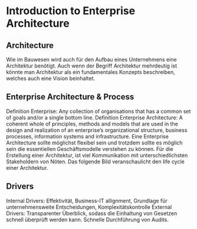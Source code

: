 # Introduction to Enterprise Architecture
##	Architecture
Wie im Bauwesen wird auch für den Aufbau eines Unternehmens eine Architektur benötigt. Auch wenn der Begriff Architektur mehrdeutig ist könnte man Architektur als ein  fundamentales Konzepts beschreiben, welches auch eine Vision beinhaltet.

##	Enterprise Architecture & Process
Definition Enterprise: Any collection of organisations that has a common set of goals and/or a single bottom line.
Definition Enterprise Architecture: A coherent whole of principles, methods and models that are used in the design and realization of an enterprise’s organizational structure, business processes, information systems and infrastructure.
Eine Enterprise Architecture sollte möglichst flexibel sein und trotzdem sollte es möglich sein die essentiellen Geschäftsmodelle verstehen zu können. Für die Erstellung einer Architektur, ist viel Kommunikation mit unterschiedlichsten Stakeholdern von Nöten. Das folgende Bild veranschaulicht den life cycle einer Architektur.

##	Drivers
Internal Drivers: Effektivität, Business-IT allignment, Grundlage für unternehmensweite Entscheidungen, Komplexitätskontrolle
External Drivers: Transparenter Überblick, sodass die Einhaltung von Gesetzen schnell überprüft werden kann. Schnelle Durchführung von Audits.



